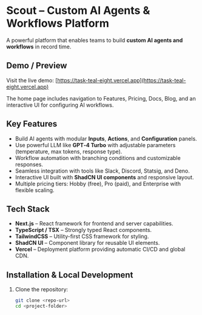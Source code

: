 # Scout – Custom AI Agents & Workflows Platform

A powerful platform that enables teams to build **custom AI agents and workflows** in record time.

## Demo / Preview

Visit the live demo: [https://task-teal-eight.vercel.app](https://task-teal-eight.vercel.app)

The home page includes navigation to Features, Pricing, Docs, Blog, and an interactive UI for configuring AI workflows.

## Key Features

- Build AI agents with modular **Inputs**, **Actions**, and **Configuration** panels.
- Use powerful LLM like **GPT‑4 Turbo** with adjustable parameters (temperature, max tokens, response type).
- Workflow automation with branching conditions and customizable responses.
- Seamless integration with tools like Slack, Discord, Statsig, and Deno.
- Interactive UI built with **ShadCN UI components** and responsive layout.
- Multiple pricing tiers: Hobby (free), Pro (paid), and Enterprise with flexible scaling.

## Tech Stack

- **Next.js** – React framework for frontend and server capabilities.
- **TypeScript / TSX** – Strongly typed React components.
- **TailwindCSS** – Utility-first CSS framework for styling.
- **ShadCN UI** – Component library for reusable UI elements.
- **Vercel** – Deployment platform providing automatic CI/CD and global CDN.

## Installation & Local Development

1. Clone the repository:
   ```bash
   git clone <repo-url>
   cd <project-folder>
